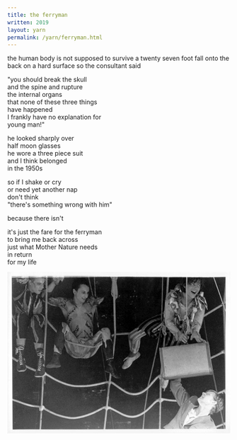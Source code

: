 ```yaml
---
title: the ferryman
written: 2019
layout: yarn
permalink: /yarn/ferryman.html
---
```


<div class="poem">
the human body  
is not supposed to survive  
a twenty seven foot fall  
onto the back  
on a hard surface  
so the consultant said  


"you should break the skull  
and the spine and rupture  
the internal organs  
that none of these three things  
have happened  
I frankly have no explanation for  
young man!"  


he looked sharply over  
half moon glasses  
he wore a three piece suit  
and I think belonged  
in the 1950s  


so if I shake or cry  
or need yet another nap  
don't think  
"there's something wrong with him"  


because there isn't  


it's just the fare for the ferryman  
to bring me back across  
just what Mother Nature needs  
in return  
for my life
</div>

![the fateful stunt](/assets/images/circus/suitcase.jpg "the fateful stunt")

